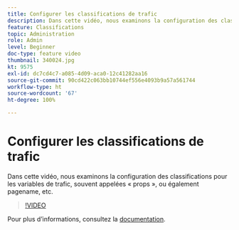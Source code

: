 ```yaml
---
title: Configurer les classifications de trafic
description: Dans cette vidéo, nous examinons la configuration des classifications pour les variables de trafic, souvent appelées « props », ou également pagename, etc.
feature: Classifications
topic: Administration
role: Admin
level: Beginner
doc-type: feature video
thumbnail: 340024.jpg
kt: 9575
exl-id: dc7cd4c7-a085-4d09-aca0-12c41282aa16
source-git-commit: 90cd422c063bb10744ef556e4093b9a57a561744
workflow-type: ht
source-wordcount: '67'
ht-degree: 100%

---
```


# Configurer les classifications de trafic

Dans cette vidéo, nous examinons la configuration des classifications pour les variables de trafic, souvent appelées « props », ou également pagename, etc.

>[!VIDEO](https://video.tv.adobe.com/v/340024/?quality=12&learn=on)

Pour plus dʼinformations, consultez la [documentation](https://experienceleague.adobe.com/docs/analytics/admin/admin-tools/traffic-variables/traffic-classifications.html?lang=fr).
